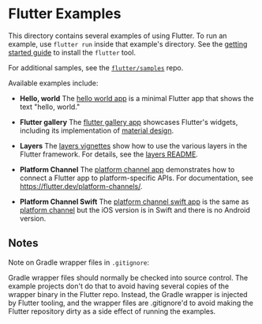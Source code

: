 Flutter Examples
================

This directory contains several examples of using Flutter. To run an example,
use `flutter run` inside that example's directory. See the [getting started
guide](https://flutter.dev/getting-started/) to install the `flutter` tool.

For additional samples, see the
[`flutter/samples`](https://github.com/flutter/samples) repo.

Available examples include:

- **Hello, world** The [hello world app](hello_world) is a minimal Flutter app
  that shows the text "hello, world."

- **Flutter gallery** The [flutter gallery app](flutter_gallery) showcases
  Flutter's widgets, including its implementation of [material
  design](https://material.io/design/).

- **Layers** The [layers vignettes](layers) show how to use the various layers
  in the Flutter framework. For details, see the [layers
  README](layers/README.md).

- **Platform Channel** The [platform channel app](platform_channel) demonstrates
  how to connect a Flutter app to platform-specific APIs. For documentation, see
  <https://flutter.dev/platform-channels/>.

- **Platform Channel Swift** The [platform channel swift
  app](platform_channel_swift) is the same as [platform
  channel](platform_channel) but the iOS version is in Swift and there is no
  Android version.

## Notes

Note on Gradle wrapper files in `.gitignore`:

Gradle wrapper files should normally be checked into source control. The example
projects don't do that to avoid having several copies of the wrapper binary in
the Flutter repo. Instead, the Gradle wrapper is injected by Flutter tooling,
and the wrapper files are .gitignore'd to avoid making the Flutter repository
dirty as a side effect of running the examples.
